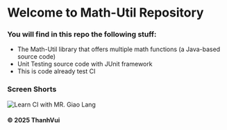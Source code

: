 # Welcome to Math-Util Repository
### You will find in this repo the following stuff:
* The Math-Util library that offers multiple math functions (a
Java-based source code)
* Unit Testing source code with JUnit framework
* This is code already test CI

### Screen Shorts
![Learn CI with MR. Giao Lang](https://github.com/ThanhVui/math-util/blob/main/images/CI.png)
#### © 2025 ThanhVui